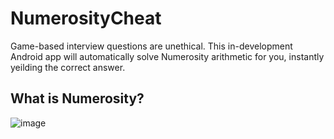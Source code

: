 # NumerosityCheat
Game-based interview questions are unethical. This in-development Android app will automatically solve Numerosity arithmetic for you, instantly yeilding the correct answer.

## What is Numerosity?
![image](https://user-images.githubusercontent.com/77797048/133898659-003fcaca-6906-4e40-8883-171cc16c60a3.png)

